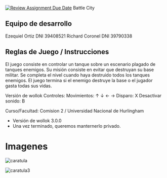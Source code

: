 [![Review Assignment Due Date](https://classroom.github.com/assets/deadline-readme-button-24ddc0f5d75046c5622901739e7c5dd533143b0c8e959d652212380cedb1ea36.svg)](https://classroom.github.com/a/hUnPAC5R)
Battle City

## Equipo de desarrollo

Ezequiel Ortiz		DNI 39408521
Richard Coronel 	DNI 39790338


## Reglas de Juego / Instrucciones
El juego consiste en controlar un tanque sobre un escenario plagado de tanques enemigos. Su misión consiste en evitar que destruyan su base militar. Se completa el nivel cuando haya destruido todos los tanques enemigos. El juego termina si el enemigo destruye la base o el jugador gasta todas sus vidas.

Versión de wollok
Controles:
Movimientos: ↑ ↓ ← →
Disparo: X
Desactivar sonido: B


Curso/Facultad: Comision 2 / Universidad Nacional de Hurlingham
- Versión de wollok 3.0.0
- Una vez terminado, queremos manternerlo privado.
# Imagenes

![caratula](https://github.com/obj1-unahur-2023s2/TPGameIntegrador-la-scaloneta/assets/141964904/a2db1aef-81f1-46fc-b284-ab05a3087b5e)

![caratula3](https://github.com/obj1-unahur-2023s2/TPGameIntegrador-la-scaloneta/assets/141964904/d8aaf2e1-ec75-4866-9ce5-ead1eb83fd70)




